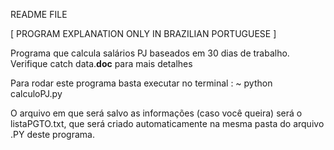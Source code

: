 README FILE

[ PROGRAM EXPLANATION ONLY IN BRAZILIAN PORTUGUESE ]

Programa que calcula salários PJ baseados em 30 dias de trabalho.
Verifique catch data.__doc__ para mais detalhes

Para rodar este programa basta executar no terminal :
~ python calculoPJ.py

O arquivo em que será salvo as informações (caso você queira) será o listaPGTO.txt, que será criado automaticamente na mesma pasta do arquivo .PY deste programa.

